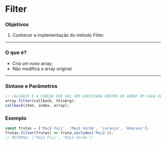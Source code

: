 # Filter

### Objetivos

1. Conhecer a implementação do método Filter.

---

### O que é?

- Cria um novo array;
- Não modifica o array original.

---

### Sintaxe e Parâmetros

```jsx
// CALLBACK É A FUNÇÃO QUE VAI SER EXECUTADA DENTRO DO ARRAY EM CADA ELEMENTO
array.filter(callback, thisArg);
callback(iten, index, array);
```

### Exemplo

```jsx
const frutas = ['Maçã Fuji', 'Maçã Verde', 'Laranja', 'Abacaxi'];
frutas.filter(frutas) => fruta.includes('Maçã'));
// RETORNA: ['Maçã Fuji', 'Maçã Verde'];
```